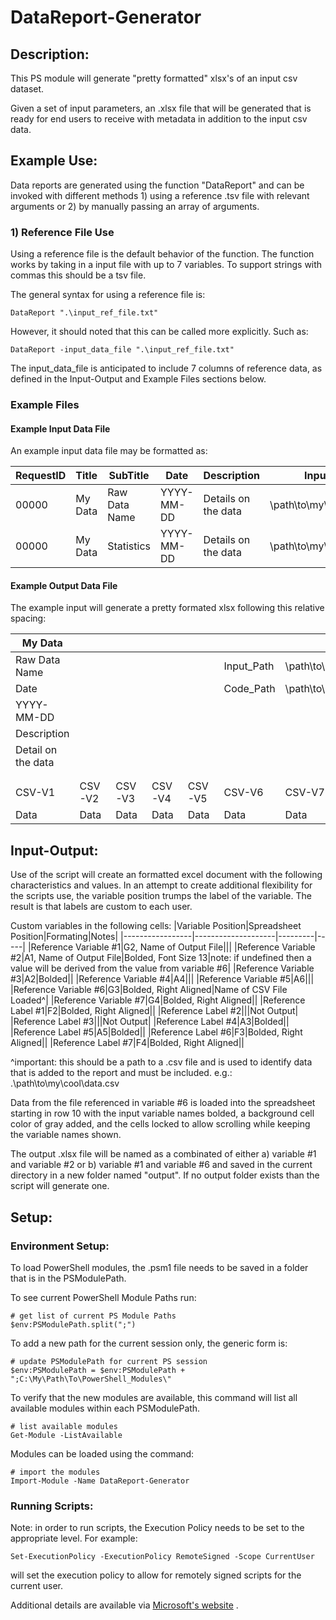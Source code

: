 # DataReport-Generator
## Description:
This PS module will generate "pretty formatted" xlsx's of an input csv dataset.

Given a set of input parameters, an .xlsx file that will be generated that is ready for end users to receive with metadata in addition to the input csv data. 

## Example Use:
Data reports are generated using the function "DataReport" and can be invoked with different methods 1) using a reference .tsv file with relevant arguments or 2) by manually passing an array of arguments.

### 1) Reference File Use
Using a reference file is the default behavior of the function. The function works by taking in a input file with up to 7 variables. To support strings with commas this should be a tsv file. 

The general syntax for using a reference file is:
```
DataReport ".\input_ref_file.txt"
```

However, it should noted that this can be called more explicitly. Such as:
```
DataReport -input_data_file ".\input_ref_file.txt"
```

The input_data_file is anticipated to include 7 columns of reference data, as defined in the Input-Output and Example Files sections below.

### Example Files
#### Example Input Data File 
An example input data file may be formatted as:

|RequestID|Title|SubTitle|Date|Description|Input_Path|Code_Path|
|---------|-----|--------|----|-----------|----------|---------|
|00000|My Data|Raw Data Name|YYYY-MM-DD|Details on the data|\path\to\my\cool\data.csv |\path\to\my\cool\code.sql|
|00000|My Data|Statistics|YYYY-MM-DD|Details on the data|\path\to\my\cool\data.csv |\path\to\my\cool\code.R|



#### Example Output Data File
The example input will generate a pretty formated xlsx following this relative spacing:

|My Data|    |    |    |    |    |    |
|-------|----|----|----|----|----|----|
|Raw Data Name| | | | |Input_Path|\path\to\my\cool\data.csv|
|Date| | | | |Code_Path|\path\to\my\cool\code.sql|
|YYYY-MM-DD| | | | | | |
|Description| | | | | | |
|Detail on the data| | | | | | |
| | | | | | | |
| | | | | | | |
|CSV-V1|CSV-V2|CSV-V3|CSV-V4|CSV-V5|CSV-V6|CSV-V7|...|
|Data|Data|Data|Data|Data|Data|Data|...|

## Input-Output:
Use of the script will create an formatted excel document with the following characteristics and values. In an attempt to create additional flexibility for the scripts use, the variable position trumps the label of the variable. The result is that labels are custom to each user. 

Custom variables in the following cells:
|Variable Position|Spreadsheet Position|Formating|Notes|
|-----------------|--------------------|---------|-----|
|Reference Variable #1|G2, Name of Output File|||
|Reference Variable #2|A1, Name of Output File|Bolded, Font Size 13|note: if undefined then a value will be derived from the value from variable #6|
|Reference Variable #3|A2|Bolded||
|Reference Variable #4|A4|||
|Reference Variable #5|A6|||
|Reference Variable #6|G3|Bolded, Right Aligned|Name of CSV File Loaded^|
|Reference Variable #7|G4|Bolded, Right Aligned||
|Reference Label #1|F2|Bolded, Right Aligned||
|Reference Label #2|||Not Output|
|Reference Label #3|||Not Output|
|Reference Label #4|A3|Bolded||
|Reference Label #5|A5|Bolded||
|Reference Label #6|F3|Bolded, Right Aligned||
|Reference Label #7|F4|Bolded, Right Aligned||

^important: this should be a path to a .csv file and is used to identify data that is added to the report and must be included. e.g.: .\path\to\my\cool\data.csv

Data from the file referenced in variable #6 is loaded into the spreadsheet starting in row 10 with the input variable names bolded, a background cell color of gray added, and the cells locked to allow scrolling while keeping the variable names shown.

The output .xlsx file will be named as a combinated of either a) variable #1 and variable #2 or b) variable #1 and variable #6 and saved in the current directory in a new folder named "output". If no output folder exists than the script will generate one.

## Setup: 
### Environment Setup:
To load PowerShell modules, the .psm1 file needs to be saved in a folder that is in the PSModulePath. 

To see current PowerShell Module Paths run:
```
# get list of current PS Module Paths
$env:PSModulePath.split(";")
```

To add a new path for the current session only, the generic form is:
```
# update PSModulePath for current PS session
$env:PSModulePath = $env:PSModulePath + ";C:\My\Path\To\PowerShell_Modules\"
```

To verify that the new modules are available, this command will list all available modules within each PSModulePath.
```
# list available modules 
Get-Module -ListAvailable
```

Modules can be loaded using the command:
```
# import the modules 
Import-Module -Name DataReport-Generator
```

### Running Scripts:
Note: in order to run scripts, the Execution Policy needs to be set to the appropriate level. 
For example:
```
Set-ExecutionPolicy -ExecutionPolicy RemoteSigned -Scope CurrentUser
```
will set the execution policy to allow for remotely signed scripts for the current user. 

Additional details are available via [Microsoft's website](https://docs.microsoft.com/en-us/powershell/module/microsoft.powershell.security/set-executionpolicy?view=powershell-7) . 

